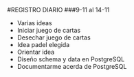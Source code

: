 #REGISTRO DIARIO
###9-11 al 14-11
- Varias ideas
- Iniciar juego de cartas
- Desechar juego de cartas
- Idea padel elegida
- Orientar idea
- Diseño schema y data en PostgreSQL
- Documentarme acerda de PostgreSQL